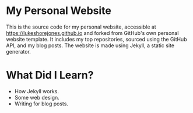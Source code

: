 # My Personal Website
This is the source code for my personal website, accessible at <https://lukeshorejones.github.io> and forked from GitHub's own personal website template. It includes my top repositories, sourced using the GitHub API, and my blog posts. The website is made using Jekyll, a static site generator.

# What Did I Learn?
 - How Jekyll works.
 - Some web design.
 - Writing for blog posts.
